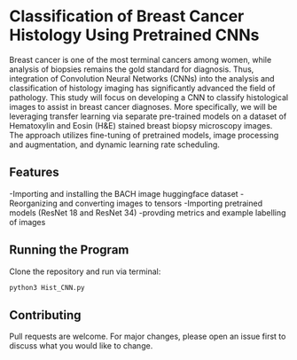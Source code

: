 # Classification of Breast Cancer Histology Using Pretrained CNNs

Breast cancer is one of the most terminal cancers among women, while analysis of biopsies remains the gold standard for diagnosis. 
Thus, integration of Convolution Neural Networks (CNNs) into the analysis and classification of histology imaging has significantly advanced the field of pathology. 
This study will focus on developing a CNN to classify histological images to assist in breast cancer diagnoses. More specifically, we will be leveraging transfer 
learning via separate pre-trained models on a dataset of Hematoxylin and Eosin (H&E) stained breast biopsy microscopy images. The approach utilizes fine-tuning of pretrained models, 
image processing and augmentation, and dynamic learning rate scheduling.

## Features

-Importing and installing the BACH image huggingface dataset
-Reorganizing and converting images to tensors
-Importing pretrained models (ResNet 18 and ResNet 34)
-provding metrics and example labelling of images


## Running the Program

Clone the repository and run via terminal:

```bash
python3 Hist_CNN.py
```

## Contributing

Pull requests are welcome. For major changes, please open an issue first
to discuss what you would like to change.
